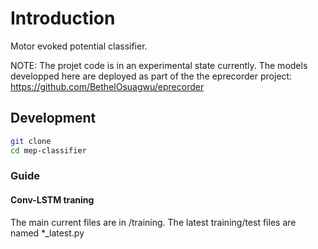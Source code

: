 # Introduction
Motor evoked potential classifier.

NOTE: The projet code is in an experimental state currently. 
The models developped here are deployed as part of the the eprecorder project: https://github.com/BethelOsuagwu/eprecorder

## Development
```bash
git clone
cd mep-classifier
```

### Guide
#### Conv-LSTM traning
The main current files are in /training. The latest training/test files are named *_latest.py




